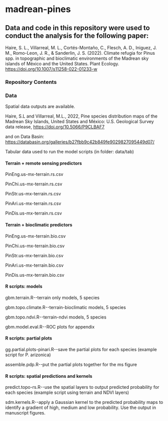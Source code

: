 # madrean-pines

## Data and code in this repository were used to conduct the analysis for the following paper:
Haire, S. L., Villarreal, M. L., Cortés-Montaño, C., Flesch, A. D., Iniguez, J. M., Romo-Leon, J. R., &#38; Sanderlin, J. S. (2022). Climate refugia for Pinus spp. in topographic and bioclimatic environments of the Madrean sky islands of México and the United States. Plant Ecology. https://doi.org/10.1007/s11258-022-01233-w

### Repository Contents 

### Data

Spatial data outputs are available. 

Haire, S.L and Villarreal, M.L., 2022, Pine species distribution maps of the Madrean Sky Islands, United States and México: U.S. Geological Survey data release, https://doi.org/10.5066/P9CLBAF7

and on Data Basin: https://databasin.org/galleries/b27fbb9c42b849fe9029827095449d07/

Tabular data used to run the model scripts (in folder: data/tab)

#### Terrain + remote sensing predictors

PinEng.us-mx-terrain.rs.csv

PinChi.us-mx-terrain.rs.csv

PinStr.us-mx-terrain.rs.csv

PinAri.us-mx-terrain.rs.csv

PinDis.us-mx-terrain.rs.csv

#### Terrain + bioclimatic predictors

PinEng.us-mx-terrain.bio.csv

PinChi.us-mx-terrain.bio.csv

PinStr.us-mx-terrain.bio.csv

PinAri.us-mx-terrain.bio.csv

PinDis.us-mx-terrain.bio.csv

#### R scripts: models

gbm.terrain.R--terrain only models, 5 species

gbm.topo.climate.R--terrain-bioclimatic models, 5 species

gbm.topo.ndvi.R--terrain-ndvi models, 5 species

gbm.model.eval.R--ROC plots for appendix


#### R scripts: partial plots
gg.partial.plots-pinari.R--save the partial plots for each species (example script for P. arizonica)

assemble.pdp.R--put the partial plots together for the ms figure

#### R scripts: spatial predictions and kernels
predict.topo-rs.R--use the spatial layers to output predicted probability for each species (example script using terrain and NDVI layers) 

sdm.kernels.R--apply a Gaussian kernel to the predicted probability maps to identify a gradient of high, medium and low probability. Use the output in manuscript figures.


